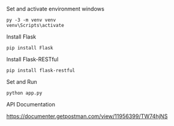 Set and activate environment windows
```
py -3 -m venv venv
venv\Scripts\activate
```
Install Flask
```
pip install Flask

```
Install Flask-RESTful
```
pip install flask-restful
```
Set and Run
```
python app.py
```
API Documentation 

https://documenter.getpostman.com/view/11956399/TW74hjNS

